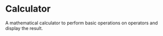 # Calculator
A mathematical calculator to perform basic operations on operators and display the result.
